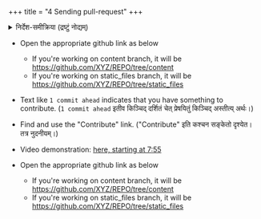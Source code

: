 +++
title = "4 Sending pull-request"
+++

<details><summary>निर्देश-समीक्रिया (द्रष्टुं नोद्यम्)</summary>

- अधः _XYZ_ इति यद् अस्ति, तस्य स्थाने स्वीयं github-नाम प्रयुङ्क्ताम्। (Below, replace _'XYZ'_ with your github username.)
  - अथवैतत् प्रयुज्यतां यन्त्रम्: <input id="input_githubUserId" value="XYZ"></input><input id="input_repo" value="REPO"></input><button id="transformId" onclick="handleTransformIdBtnClick();">पाठम् परिवर्तय!!</button>
- Back to [Git workflow](/groups/dyuganga/projects/text/git-workflow/)
</details>

- Open the appropriate github link as below
  - If you're working on content branch, it will be https://github.com/XYZ/REPO/tree/content
  - If you're working on static_files branch, it will be https://github.com/XYZ/REPO/tree/static_files
- Text like `1 commit ahead` indicates that you have something to contribute. (`1 commit ahead` इतीव किञ्चिद् दर्शितं चेत् प्रेषयितुं किञ्चिद् अस्तीत्य् अर्थः।)
- Find and use the "Contribute" link. ("Contribute" इति कश्चन सङ्केतो दृश्येत। तत्र नुदनीयम्।)
- Video demonstration: [here, starting at 7:55](https://youtu.be/yKLyfqL0A4M?t=462)

- Open the appropriate github link as below
    - If you're working on content branch, it will be https://github.com/XYZ/REPO/tree/content
    - If you're working on static_files branch, it will be https://github.com/XYZ/REPO/tree/static_files

<script src="../contribution-page-customizer.js"></script>
